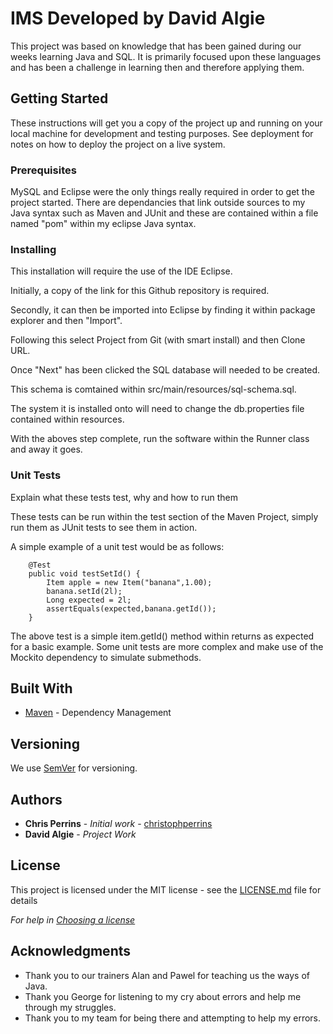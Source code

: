 # IMS Developed by David Algie

This project was based on knowledge that has been gained during our weeks learning Java and SQL. It is primarily focused upon these languages and has been a challenge in learning then and therefore applying them.

## Getting Started

These instructions will get you a copy of the project up and running on your local machine for development and testing purposes. See deployment for notes on how to deploy the project on a live system.

### Prerequisites

MySQL and Eclipse were the only things really required in order to get the project started. There are dependancies that link outside sources to my Java syntax such as Maven and JUnit and these are contained within a file named "pom" within my eclipse Java syntax.

### Installing

This installation will require the use of the IDE Eclipse.

Initially, a copy of the link for this Github repository is required.

Secondly, it can then be imported into Eclipse by finding it within package explorer and then "Import".

Following this select Project from Git (with smart install) and then Clone URL.

Once "Next" has been clicked the SQL database will needed to be created.

This schema is comtained within src/main/resources/sql-schema.sql.

The system it is installed onto will need to change the db.properties file contained within resources.

With the aboves step complete, run the software within the Runner class and away it goes.

### Unit Tests 

Explain what these tests test, why and how to run them

These tests can be run within the test section of the Maven Project, simply run them as JUnit tests to see them in action.

A simple example of a unit test would be as follows:
```
	@Test
	public void testSetId() {
		Item apple = new Item("banana",1.00);
		banana.setId(2l);
		Long expected = 2l;
		assertEquals(expected,banana.getId());
	}

```
The above test is a simple item.getId() method within returns as expected for a basic example. Some unit tests are more complex and make use of the Mockito dependency to simulate submethods.

## Built With

* [Maven](https://maven.apache.org/) - Dependency Management

## Versioning

We use [SemVer](http://semver.org/) for versioning.

## Authors

* **Chris Perrins** - *Initial work* - [christophperrins](https://github.com/christophperrins)
* **David Algie** - *Project Work*


## License

This project is licensed under the MIT license - see the [LICENSE.md](LICENSE.md) file for details 

*For help in [Choosing a license](https://choosealicense.com/)*

## Acknowledgments

- Thank you to our trainers Alan and Pawel for teaching us the ways of Java.
- Thank you George for listening to my cry about errors and help me through my struggles.
- Thank you to my team for being there and attempting to help my errors.
